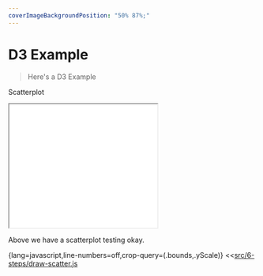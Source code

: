 ```yaml
---
coverImageBackgroundPosition: "50% 87%;"
---
```


# D3 Example

> Here's a D3 Example

Scatterplot

<iframe src='./src/6-steps/index.html'
        height="250"
        scrolling="no"
         >
</iframe>

Above we have a scatterplot testing okay.

{lang=javascript,line-numbers=off,crop-query=(.bounds,.yScale)}
<<[src/6-steps/draw-scatter.js](./src/6-steps/draw-scatter.js)

